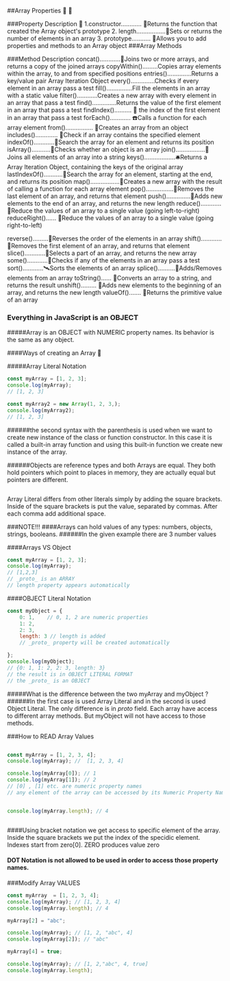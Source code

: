 ##Array Properties 🚀 🤖

###Property	Description 🚀
1.constructor............ 🤖Returns the function that created the Array object's prototype
2. length.................🔔Sets or returns the number of elements in an array
3. prototype........... 🌼Allows you to add properties and methods to an Array object
###Array Methods

###Method  Description
concat()............🔔Joins two or more arrays, and returns a copy of the joined arrays
copyWithin().........Copies array elements within the array, to and from specified positions
entries()..............Returns a key/value pair Array Iteration Object
every()..............Checks if every element in an array pass a test
fill()...............Fill the elements in an array with a static value
filter()............Creates a new array with every element in an array that pass a test
find()..............Returns the value of the first element in an array that pass a test
findIndex().......... 🔔 the index of the first element in an array that pass a test
forEach()............ ☎️Calls a function for each array element
from()................ 🍎Creates an array from an object
includes()............. 💢Check if an array contains the specified element
indexOf()............🍎Search the array for an element and returns its position
isArray()...........🔔Checks whether an object is an array
join().................🔔Joins all elements of an array into a string
keys()..................🛎Returns a Array Iteration Object, containing the keys of the original array
lastIndexOf()...........🚀Search the array for an element, starting at the end, and returns its position
map().................🤖Creates a new array with the result of calling a function for each array element
pop()................🚀Removes the last element of an array, and returns that element
push()..............🚀Adds new elements to the end of an array, and returns the new length
reduce()............🔔Reduce the values of an array to a single value (going left-to-right)
reduceRight()...... 🍎Reduce the values of an array to a single value (going right-to-left)

reverse().........🍺Reverses the order of the elements in an array
shift()............🔔Removes the first element of an array, and returns that element
slice()............🐞Selects a part of an array, and returns the new array
some()............🔔Checks if any of the elements in an array pass a test
sort()............🛰Sorts the elements of an array
splice()..........🤖Adds/Removes elements from an array
toString()...... 🚀Converts an array to a string, and returns the result
unshift()......... 🤖Adds new elements to the beginning of an array, and returns the new length
valueOf()....... 🔔Returns the primitive value of an array


### Everything in JavaScript is an OBJECT
#####Array is an OBJECT with NUMERIC property names. Its behavior is the same as any object.

####Ways of creating an Array 🚀

#####Array Literal Notation 

```javascript
const myArray = [1, 2, 3];
console.log(myArray);
// [1, 2, 3]

```

```javascript 
const myArray2 = new Array(1, 2, 3,);
console.log(myArray2); 
// [1, 2, 3]
```
######the second syntax with the parenthesis is used when we want to create new instance of the class or function constructor. In this case it is called a built-in array function and using this built-in function we create new instance of the array.

######Objects are reference types and both Arrays are equal. They both hold pointers which point to places in memory, they are actually equal but pointers are different.

```
```

Array Literal differs from other literals simply by adding the square brackets. Inside of the square brackets is put the value, separated by commas. After each comma add additional space.

###NOTE!!!
####Arrays can hold values of any types: numbers, objects, strings, booleans. 
######In the given example there are 3 number values 

####Arrays VS Object

```javascript
const myArray = [1, 2, 3];
console.log(myArray);
// [1,2,3]
// _proto_ is an ARRAY 
// length property appears automatically
```

####OBJECT Literal Notation 
```javascript
const myObject = {
    0: 1,    // 0, 1, 2 are numeric properties
    1: 2,
    2: 3,
    length: 3 // length is added 
    // _proto_ property will be created automatically 

};
console.log(myObject);
// {0: 1, 1: 2, 2: 3, length: 3}
// the result is in OBJECT LITERAL FORMAT 
// the _proto_ is an OBJECT 
```

#####What is the difference between the two myArray and myObject ? 
######In the first case is used Array Literal and in the second is used Object Literal. The only difference is in _proto_ field. Each array have access to different array methods. But myObject will not have access to those methods.

###How to READ Array Values
```javascript

const myArray = [1, 2, 3, 4];
console.log(myArray); //  [1, 2, 3, 4]

console.log(myArray[0]); // 1 
console.log(myArray[1]); // 2
// [0] , [1] etc. are numeric property names
// any element of the array can be accessed by its Numeric Property Name


console.log(myArray.length); // 4



```
####Using bracket notation we get access to specific element of the array. Inside the square brackets we put the index of the specidic element. Indexes start from zero[0]. ZERO produces value zero 
#### DOT Notation is not allowed to be used in order to access those property names. 

###Modify Array VALUES

```javascript
const myArray  = [1, 2, 3, 4];
console.log(myArray); // [1, 2, 3, 4]
console.log(myArray.length); // 4

myArray[2] = "abc"; 

console.log(myArray); // [1, 2, "abc", 4]
console.log(myArray[2]); // "abc"

myArray[4] = true;

console.log(myArray); // [1, 2,"abc", 4, true]
console.log(myArray.length); 

```
